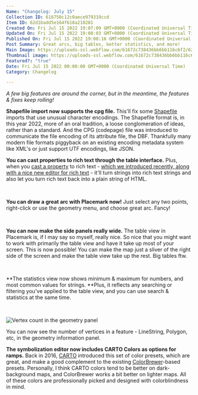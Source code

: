 ```yaml
---
Name: "Changelog: July 15"
Collection ID: 616750c12c0aece979319ccd
Item ID: 62d1badd5e164f618a210281
Created On: Fri Jul 15 2022 19:07:09 GMT+0000 (Coordinated Universal Time)
Updated On: Fri Jul 15 2022 19:08:03 GMT+0000 (Coordinated Universal Time)
Published On: Fri Jul 15 2022 19:08:16 GMT+0000 (Coordinated Universal Time)
Post Summary: Great arcs, big tables, better statistics, and more!
Main Image: https://uploads-ssl.webflow.com/61672c738436bb6bb116c6f2/62d1ba71c6f4e31155217b6f_Changelog_%20July%2015.png
Thumbnail image: https://uploads-ssl.webflow.com/61672c738436bb6bb116c6f2/62d1ba71c6f4e31155217b6f_Changelog_%20July%2015.png
Featured?: "true"
Date: Fri Jul 15 2022 00:00:00 GMT+0000 (Coordinated Universal Time)
Category: Changelog

---
```


*A few big features are around the corner, but in the meantime, the features & fixes keep rolling!***‍**

**Shapefile import now supports the cpg file.** This'll fix some [Shapefile](/documentation/shapefile) imports that use unusual character encodings. The Shapefile format is, in this year 2022, more of an oral tradition, a loose conglomeration of ideas, rather than a standard. And the CPG (codepage) file was introduced to communicate the file encoding of its attribute file, the DBF. Thankfully many modern file formats piggyback on an existing encoding metadata system like XML's or just support UTF encodings, like JSON.

**You can cast properties to rich text through the table interface.** Plus, when you [cast a property](/documentation/properties) to rich text - [which we introduced recently, along with a nice new editor for rich text](/post/a-big-boost-for-properties) - it'll turn strings into rich text strings and also let you turn rich text back into a plain string of HTML.

‍

**You can draw a great arc with Placemark now!** Just select any two points, right-click or use the geometry menu, and choose great arc. Fancy!

‍

**You can now make the side panels really wide.** The table view in Placemark is, if I may say so myself, really nice. So nice that you might want to work with primarily the table view and have it take up most of your screen. This is now possible! You can make the map just a sliver of the right side of the screen and make the table view take up the rest. Big tables ftw.

‍

**The statistics view now shows minimum & maximum for numbers, and most common values for strings. **Plus, it reflects any searching or filtering you've applied to the table view, and you can use search & statistics at the same time.

‍

![Vertex count in the geometry panel](https://uploads-ssl.webflow.com/61672c738436bb6bb116c6f2/62d1bac85c29269c9421c5b7_CleanShot%202022-07-15%20at%2015.05.51%402x.png)

You can now see the number of vertices in a feature - LineString, Polygon, etc, in the geometry information panel.

**The symbolization editor now includes CARTO Colors as options for ramps.** Back in 2016, [CARTO](https://carto.com/carto-colors/) introduced this set of color presets, which are great, and make a good complement to the existing [ColorBrewer](https://colorbrewer2.org/#type=sequential\&scheme=BuGn\&n=3)-based presets. Personally, I think CARTO colors tend to be better on dark-background maps, and ColorBrewer works a bit better on lighter maps. All of these colors are professionally picked and designed with colorblindness in mind.
